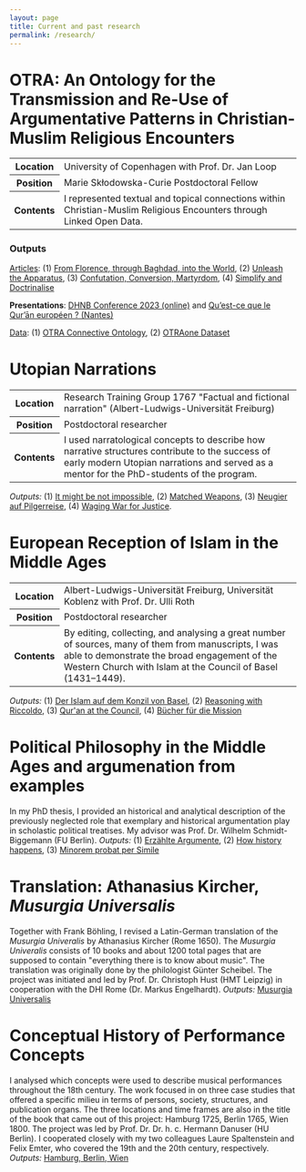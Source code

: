 ```yaml
---
layout: page
title: Current and past research
permalink: /research/
---
```


# OTRA: An Ontology for the Transmission and Re-Use of Argumentative Patterns in Christian-Muslim Religious Encounters
<table>
<tbody>
<tr>
    <th>Location</th>
    <td>University of Copenhagen with Prof. Dr. Jan Loop  </td>
  </tr>
  <tr>
    <th>Position</th>
    <td>Marie Skłodowska-Curie Postdoctoral Fellow  </td>
  </tr>
  <tr>
    <th>Contents</th>
    <td>I represented textual and topical connections within Christian-Muslim Religious Encounters through Linked Open Data. </td>
  </tr>
</tbody>
</table>

### Outputs

[Articles](/publications): (1) [From Florence, through Baghdad, into the World](/publications#unleash), (2) [Unleash the Apparatus](/publications#unleash), (3) [Confutation, Conversion, Martyrdom](/publications#preacher), (4) [Simplify and Doctrinalise](/publications#simplify)

__Presentations__: [DHNB Conference 2023 (online)](https://www.youtube.com/watch?v=7LpHKj1wuKs) and [Qu’est-ce que le Qur’ān européen ? (Nantes)](https://www.youtube.com/watch?v=jjai8Art-f0)

[Data](/publications#datasets): (1) [OTRA Connective Ontology](/publications#otra_ontology), (2) [OTRAone Dataset ](/publications#otra_one)

# Utopian Narrations
<table>
<tbody>
<tr>
    <th>Location</th>
    <td>Research Training Group 1767 "Factual and fictional narration" (Albert-Ludwigs-Universität Freiburg)</td>
  </tr>
  <tr>
    <th>Position</th>
    <td>Postdoctoral researcher</td>
  </tr>
  <tr>
    <th>Contents</th>
    <td>I used narratological concepts to describe how narrative structures contribute to the success of early modern Utopian narrations and served as a mentor for the PhD-students of the program.</td>
  </tr>
</tbody>
</table>

*Outputs:* (1) [It might be not impossible](/publications#impossible), (2) [Matched Weapons](/publications#matched), (3) [Neugier auf Pilgerreise](/publications#Neugier), (4) [Waging War for Justice](/publications#waging).

# European Reception of Islam in the Middle Ages
<table>
<tbody>
<tr>
    <th>Location</th>
    <td>Albert-Ludwigs-Universität Freiburg, Universität Koblenz with Prof. Dr. Ulli Roth</td>
  </tr>
  <tr>
    <th>Position</th>
    <td>Postdoctoral researcher</td>
  </tr>
  <tr>
    <th>Contents</th>
    <td>By editing, collecting, and analysing a great number of sources, many of them from manuscripts, I was able to demonstrate the broad engagement of the Western Church with Islam at the Council of Basel (1431–1449).</td>
  </tr>
</tbody>
</table>

*Outputs:* (1) [Der Islam auf dem Konzil von Basel](/publications#islam), (2) [Reasoning with Riccoldo](/publications#reasoning), (3) [Qur'an at the Council](/publications#council), (4) [Bücher für die Mission](/publications#mission)

# Political Philosophy in the Middle Ages and argumenation from examples
In my PhD thesis, I provided an historical and analytical description of the previously neglected role that exemplary and historical argumentation play in scholastic political treatises. My advisor was Prof. Dr. Wilhelm Schmidt-Biggemann (FU Berlin).
*Outputs:* (1) [Erzählte Argumente](/publications#argumente), (2) [How history happens](/publications#contingency), (3) [Minorem probat per Simile](/publications#Minorem)

# Translation: Athanasius Kircher, *Musurgia Universalis*
Together with Frank Böhling, I revised a Latin-German translation of the *Musurgia Univeralis* by Athanasius Kircher (Rome 1650). The *Musurgia Univeralis* consists of 10 books and about 1200 total pages that are supposed to contain "everything there is to know about music". The translation was originally done by the philologist Günter Scheibel. The project was initiated and led by Prof. Dr. Christoph Hust (HMT Leipzig) in cooperation with the DHI Rome (Dr. Markus Engelhardt).
*Outputs:* [Musurgia Universalis](/publications#Kircher)

# Conceptual History of Performance Concepts
I analysed which concepts were used to describe musical performances throughout the 18th century. The work focused in on three case studies that offered a specific milieu in terms of persons, society, structures, and publication organs. The three locations and time frames are also in the title of the book that came out of this project: Hamburg 1725, Berlin 1765, Wien 1800. The project was led by Prof. Dr. Dr. h. c. Hermann Danuser (HU Berlin). I cooperated closely with my two colleagues Laure Spaltenstein and Felix Emter, who covered the 19th and the 20th century, respectively.
*Outputs:* [Hamburg, Berlin, Wien](/publications#hamburg)